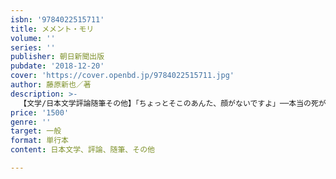 ```yaml
---
isbn: '9784022515711'
title: メメント・モリ
volume: ''
series: ''
publisher: 朝日新聞出版
pubdate: '2018-12-20'
cover: 'https://cover.openbd.jp/9784022515711.jpg'
author: 藤原新也／著
description: >-
  【文学/日本文学評論随筆その他】「ちょっとそこのあんた、顔がないですよ」──本当の死が見えなと、本当の生も生きられない。1983年の刊行以来、30年以上にわたって多くの読者に読み継がれ、さまざまな人生に寄り添ってきたロングセラーが、奇跡の再登場。現代を生きる人々へ。
price: '1500'
genre: ''
target: 一般
format: 単行本
content: 日本文学、評論、随筆、その他

---
```

